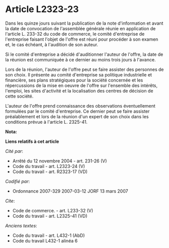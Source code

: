 # Article L2323-23

Dans les quinze jours suivant la publication de la note d'information et avant la date de convocation de l'assemblée générale
réunie en application de l'article L. 233-32 du code de commerce, le comité d'entreprise de l'entreprise faisant l'objet de
l'offre est réuni pour procéder à son examen et, le cas échéant, à l'audition de son auteur.

Si le comité d'entreprise a décidé d'auditionner l'auteur de l'offre, la date de la réunion est communiquée à ce dernier au
moins trois jours à l'avance.

Lors de la réunion, l'auteur de l'offre peut se faire assister des personnes de son choix. Il présente au comité d'entreprise
sa politique industrielle et financière, ses plans stratégiques pour la société concernée et les répercussions de la mise en
oeuvre de l'offre sur l'ensemble des intérêts, l'emploi, les sites d'activité et la localisation des centres de décision de
cette société.

L'auteur de l'offre prend connaissance des observations éventuellement formulées par le comité d'entreprise. Ce dernier peut
se faire assister préalablement et lors de la réunion d'un expert de son choix dans les conditions prévue à l'article L.
2325-41.

**Nota:**



**Liens relatifs à cet article**

_Cité par_:

  - Arrêté du 12 novembre 2004 - art. 231-26 (V)
  - Code du travail - art. L2323-24 (V)
  - Code du travail - art. R2323-17 (VD)

_Codifié par_:

  - Ordonnance 2007-329 2007-03-12 JORF 13 mars 2007

_Cite_:

  - Code de commerce. - art. L233-32 (V)
  - Code du travail - art. L2325-41 (VD)

_Anciens textes_:

  - Code du travail - art. L432-1 (AbD)
  - Code du travail L432-1 alinéa 6
